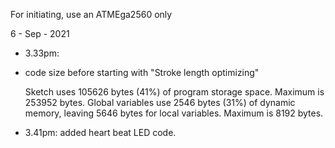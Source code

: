 For initiating, use an ATMEga2560 only


6 - Sep - 2021
	
- 3.33pm:		
- code size before starting with "Stroke length optimizing"

	Sketch uses 105626 bytes (41%) of program storage space. Maximum is 253952 bytes.
	Global variables use 2546 bytes (31%) of dynamic memory, leaving 5646 bytes for local variables. Maximum is 8192 bytes.

- 3.41pm:
	added heart beat LED code.

